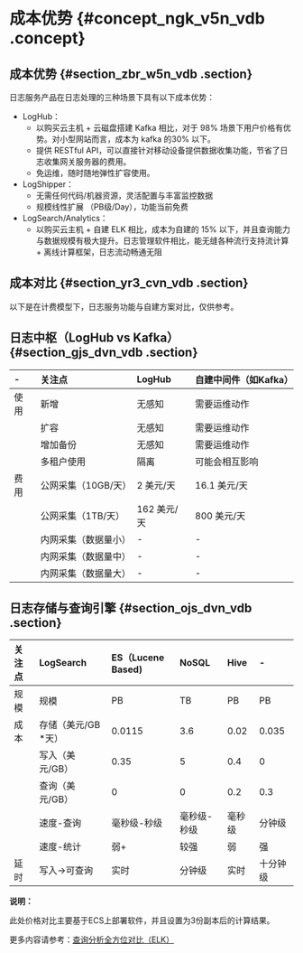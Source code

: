 # 成本优势 {#concept_ngk_v5n_vdb .concept}

## 成本优势 {#section_zbr_w5n_vdb .section}

日志服务产品在日志处理的三种场景下具有以下成本优势：

-   LogHub：
    -   以购买云主机 + 云磁盘搭建 Kafka 相比，对于 98% 场景下用户价格有优势。对小型网站而言，成本为 kafka 的30% 以下。
    -   提供 RESTful API，可以直接针对移动设备提供数据收集功能，节省了日志收集网关服务器的费用。
    -   免运维，随时随地弹性扩容使用。
-   LogShipper：
    -   无需任何代码/机器资源，灵活配置与丰富监控数据
    -   规模线性扩展 （PB级/Day），功能当前免费
-   LogSearch/Analytics：
    -   以购买云主机 + 自建 ELK 相比，成本为自建的 15% 以下，并且查询能力与数据规模有极大提升。日志管理软件相比，能无缝各种流行支持流计算 + 离线计算框架，日志流动畅通无阻

## 成本对比 {#section_yr3_cvn_vdb .section}

以下是在计费模型下，日志服务功能与自建方案对比，仅供参考。

## 日志中枢（LogHub vs Kafka） {#section_gjs_dvn_vdb .section}

|-|关注点|LogHub|自建中间件（如Kafka）|
|:-|:--|:-----|:------------|
|使用|新增|无感知|需要运维动作|
| |扩容|无感知|需要运维动作|
| |增加备份|无感知|需要运维动作|
| |多租户使用|隔离|可能会相互影响|
|费用|公网采集（10GB/天）|2 美元/天|16.1 美元/天|
| |公网采集（1TB/天）|162 美元/天|800 美元/天|
| |内网采集（数据量小）|-|-|
| |内网采集（数据量中）|-|-|
| |内网采集（数据量大）|-|-|

## 日志存储与查询引擎 {#section_ojs_dvn_vdb .section}

|关注点|LogSearch|ES（Lucene Based\)|NoSQL|Hive|-|
|:--|:--------|:----------------|:----|:---|:-|
|规模|规模|PB|TB|PB|PB|
|成本|存储（美元/GB \*天）|0.0115|3.6|0.02|0.035|
| |写入（美元/GB）|0.35|5|0.4|0|
| |查询（美元/GB）|0|0|0.2|0.3|
| |速度-查询|毫秒级-秒级|毫秒级-秒级|毫秒级|分钟级|
| |速度-统计|弱+|较强|弱|强|
|延时|写入-\>可查询|实时|分钟级|实时|十分钟级|

**说明：** 

此处价格对比主要基于ECS上部署软件，并且设置为3份副本后的计算结果。

更多内容请参考：[查询分析全方位对比（ELK）](../../../../intl.zh-CN/用户指南/实时分析/查询分析全方位对比（ELK）.md)

